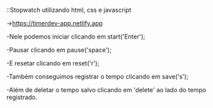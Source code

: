 ::Stopwatch utilizando html, css e javascript



->https://timerdev-app.netlify.app



-Nele podemos iniciar clicando em start('Enter');

-Pausar clicando em pause('space');

-E resetar clicando em reset('r');

-Também conseguimos registrar o tempo clicando em save('s');

-Além de deletar o tempo salvo clicando em 'delete' ao lado do tempo registrado.
